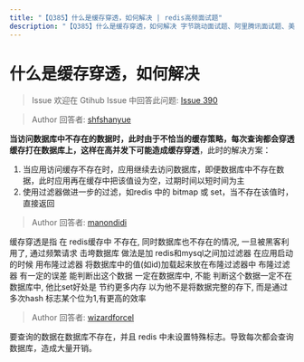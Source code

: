```yaml
---
title: "【Q385】什么是缓存穿透，如何解决 | redis高频面试题"
description: "【Q385】什么是缓存穿透，如何解决 字节跳动面试题、阿里腾讯面试题、美团小米面试题。"
---
```


# 什么是缓存穿透，如何解决

> Issue
> 欢迎在 Gtihub Issue 中回答此问题: [Issue 390](https://github.com/shfshanyue/Daily-Question/issues/390)

> Author
> 回答者: [shfshanyue](https://github.com/shfshanyue)

**当访问数据库中不存在的数据时，此时由于不恰当的缓存策略，每次查询都会穿透缓存打在数据库上，这样在高并发下可能造成缓存穿透**，此时的解决方案：

1. 当应用访问缓存不存在时，应用继续去访问数据库，即便数据库中不存在数据，此时应用再在缓存中把该值设为空，过期时间以短时间为主
1. 使用过滤器做进一步的过滤，如redis 中的 bitmap 或 set，当不存在该值时，直接返回

> Author
> 回答者: [manondidi](https://github.com/manondidi)

缓存穿透是指 在 redis缓存中 不存在, 同时数据库也不存在的情况,
一旦被黑客利用了, 通过频繁请求 击垮数据库
做法是加 redis和mysql之间加过滤器
在应用启动的时候 用布隆过滤器 将数据库中的值(如id)加载起来放在布隆过滤器中
布隆过滤器 有一定的误差 能判断出这个数据 一定在数据库中, 不能 判断这个数据一定不在数据库中,
他比set好处是 节约更多内存 以为他不是将数据完整的存下, 而是通过多次hash 标志某个位为1,有更高的效率

> Author
> 回答者: [wizardforcel](https://github.com/wizardforcel)

要查询的数据在数据库不存在，并且 redis 中未设置特殊标志。导致每次都会查询数据库，造成大量开销。
